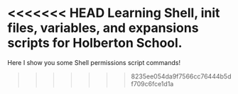 <<<<<<< HEAD
Learning Shell, init files, variables, and expansions scripts for Holberton School. 
=======
Here I show you some Shell permissions script commands!


>>>>>>> 8235ee054da9f7566cc76444b5df709c6fce1d1a

